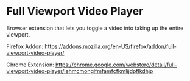 # Full Viewport Video Player

Browser extension that lets you toggle a video into taking up the entire viewport.

Firefox Addon: https://addons.mozilla.org/en-US/firefox/addon/full-viewport-video-player/

Chrome Extension: https://chrome.google.com/webstore/detail/full-viewport-video-player/lehmcmonglfmfamfcfkmlijdpflkdhjp

